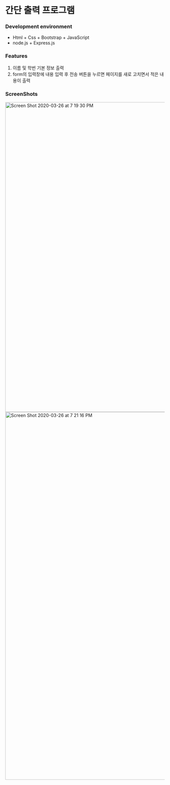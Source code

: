 # 간단 출력 프로그램

### Development environment

- Html + Css + Bootstrap + JavaScript
- node.js + Express.js

### Features


1. 이름 및 학번 기본 정보 출력
2. form의 입력창에 내용 입력 후 전송 버튼을 누르면 페이지를 새로 고치면서 적은 내용이 출력



### ScreenShots

<img width="978" alt="Screen Shot 2020-03-26 at 7 19 30 PM" src="https://user-images.githubusercontent.com/33794732/77636020-cccd3700-6f96-11ea-9f9b-4c03444269a6.png">
<img width="1161" alt="Screen Shot 2020-03-26 at 7 21 16 PM" src="https://user-images.githubusercontent.com/33794732/77636133-f9814e80-6f96-11ea-963f-ebb7550b32ca.png">
